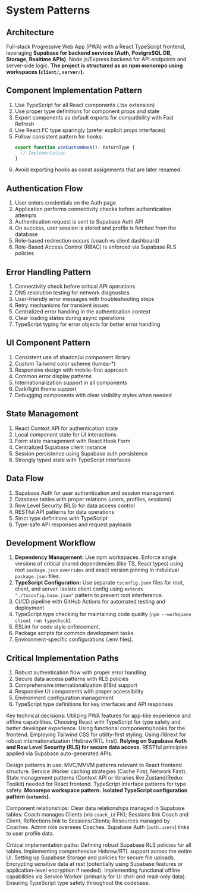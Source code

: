 # System Patterns

## Architecture

Full-stack Progressive Web App (PWA) with a React TypeScript frontend, leveraging **Supabase for backend services (Auth, PostgreSQL DB, Storage, Realtime APIs)**. Node.js/Express backend for API endpoints and server-side logic. **The project is structured as an npm monorepo using workspaces (`client/`, `server/`).**

## Component Implementation Pattern

1. Use TypeScript for all React components (.tsx extension)
2. Use proper type definitions for component props and state
3. Export components as default exports for compatibility with Fast Refresh
4. Use React.FC type sparingly (prefer explicit props interfaces)
5. Follow consistent pattern for hooks:
   ```typescript
   export function useCustomHook(): ReturnType {
     // Implementation
   }
   ```
6. Avoid exporting hooks as const assignments that are later renamed

## Authentication Flow

1. User enters credentials on the Auth page
2. Application performs connectivity checks before authentication attempts
3. Authentication request is sent to Supabase Auth API
4. On success, user session is stored and profile is fetched from the database
5. Role-based redirection occurs (coach vs client dashboard)
6. Role-Based Access Control (RBAC) is enforced via Supabase RLS policies

## Error Handling Pattern

1. Connectivity check before critical API operations
2. DNS resolution testing for network diagnostics
3. User-friendly error messages with troubleshooting steps
4. Retry mechanisms for transient issues
5. Centralized error handling in the authentication context
6. Clear loading states during async operations
7. TypeScript typing for error objects for better error handling

## UI Component Pattern

1. Consistent use of shadcn/ui component library
2. Custom Tailwind color scheme (lumea-\*)
3. Responsive design with mobile-first approach
4. Common error display patterns
5. Internationalization support in all components
6. Dark/light theme support
7. Debugging components with clear visibility styles when needed

## State Management

1. React Context API for authentication state
2. Local component state for UI interactions
3. Form state management with React Hook Form
4. Centralized Supabase client instance
5. Session persistence using Supabase auth persistence
6. Strongly typed state with TypeScript interfaces

## Data Flow

1. Supabase Auth for user authentication and session management
2. Database tables with proper relations (users, profiles, sessions)
3. Row Level Security (RLS) for data access control
4. RESTful API patterns for data operations
5. Strict type definitions with TypeScript
6. Type-safe API responses and request payloads

## Development Workflow

1. **Dependency Management:** Use npm workspaces. Enforce single versions of critical shared dependencies (like TS, React types) using root `package.json` `overrides` and exact version pinning in individual `package.json` files.
2. **TypeScript Configuration:** Use separate `tsconfig.json` files for root, client, and server. Isolate client config using `extends "./tsconfig.base.json"` pattern to prevent root interference.
3.  CI/CD pipeline with GitHub Actions for automated testing and deployment.
4.  TypeScript type checking for maintaining code quality (`npm --workspace client run typecheck`).
5.  ESLint for code style enforcement.
6.  Package scripts for common development tasks.
7.  Environment-specific configurations (.env files).

## Critical Implementation Paths

1. Robust authentication flow with proper error handling
2. Secure data access patterns with RLS policies
3. Comprehensive internationalization (i18n) support
4. Responsive UI components with proper accessibility
5. Environment configuration management
6. TypeScript type definitions for key interfaces and API responses

Key technical decisions: Utilizing PWA features for app-like experience and offline capabilities. Choosing React with TypeScript for type safety and better developer experience. Using functional components/hooks for the frontend. Employing Tailwind CSS for utility-first styling. Using i18next for robust internationalization (Hebrew/RTL first). **Relying on Supabase Auth and Row Level Security (RLS) for secure data access.** RESTful principles applied via Supabase auto-generated APIs.

Design patterns in use: MVC/MVVM patterns relevant to React frontend structure. Service Worker caching strategies (Cache First, Network First). State management patterns (Context API or libraries like Zustand/Redux Toolkit) needed for React frontend. TypeScript interface patterns for type safety. **Monorepo workspace pattern.** **Isolated TypeScript configuration pattern (`extends`).**

Component relationships: Clear data relationships managed in Supabase tables: Coach manages Clients (via `coach_id` FK); Sessions link Coach and Client; Reflections link to Sessions/Clients; Resources managed by Coaches. Admin role oversees Coaches. Supabase Auth (`auth.users`) links to user profile data.

Critical implementation paths: Defining robust Supabase RLS policies for all tables. Implementing comprehensive Hebrew/RTL support across the entire UI. Setting up Supabase Storage and policies for secure file uploads. Encrypting sensitive data at rest (potentially using Supabase features or application-level encryption if needed). Implementing functional offline capabilities via Service Worker (primarily for UI shell and read-only data). Ensuring TypeScript type safety throughout the codebase.
